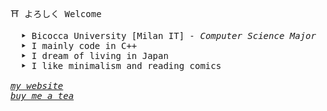 <samp> ⛩ よろしく Welcome
<p>
    <samp>
        &emsp; <b>‣</b> Bicocca University [Milan IT] <samp><i>- Computer Science Major </i></samp>
    <br>
    &emsp; <b>‣</b> I mainly code in C++
    <br>
    &emsp; <b>‣</b> I dream of living in Japan
    <br>
    &emsp; <b>‣</b> I like minimalism and reading comics
    <br>
    <br>
    <i><a href="http://haruno.altervista.org">my website</a><br></i>
    <i><a href="https://www.buymeacoffee.com/haru19">buy me a tea</a></i>
</p>

